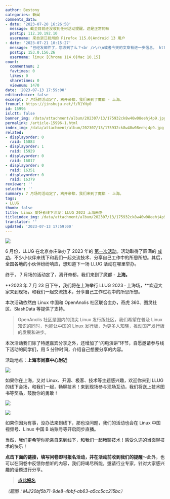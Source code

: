 ```yaml
---
author: Bestony
categories: 新闻
comments_data:
- date: '2023-07-20 16:26:58'
  message: 截至目前还没收到任何活动提醒，这是正常的嘛
  postip: 112.10.192.10
  username: 来自浙江杭州的 Firefox 115.0|Android 13 用户
- date: '2023-07-21 10:15:27'
  message: "已经发邮件了，您收到了么？<br />\r\n或者今天的文章有进一步信息， https://linux.cn/article-16017-1.html"
  postip: 153.0.156.26
  username: linux [Chrome 114.0|Mac 10.15]
count:
  commentnum: 2
  favtimes: 0
  likes: 0
  sharetimes: 0
  viewnum: 1470
date: '2023-07-13 17:59:00'
editorchoice: false
excerpt: 7 月场的活动定了，离开帝都，我们来到了魔都 - 上海。
fromurl: https://jinshuju.net/f/R1YHy0
id: 15996
islctt: false
banner_img: /data/attachment/album/202307/13/175932ck8w40w08eehj4p9.jpg
permalink: /article-15996-1.html
index_img: /data/attachment/album/202307/13/175932ck8w40w08eehj4p9.jpg
related:
- displayorder: 0
  raid: 15883
- displayorder: 1
  raid: 15929
- displayorder: 0
  raid: 16017
- displayorder: 0
  raid: 16351
- displayorder: 0
  raid: 16379
reviewer: ''
selector: ''
summary: 7 月场的活动定了，离开帝都，我们来到了魔都 - 上海。
tags:
- LLUG
thumb: false
title: Linux 爱好者线下沙龙：LLUG 2023 上海来咯
titleindex_img: /data/attachment/album/202307/13/175932ck8w40w08eehj4p9.jpg
translator: ''
updated: '2023-07-13 17:59:00'
---
```


![](/data/attachment/album/202307/13/175932ck8w40w08eehj4p9.jpg)


6 月份，LLUG 在北京亦庄举办了 2023 年的 [第一次活动](/article-15883-1.html)。活动取得了圆满的 [成功](/article-15929-1.html)，不少小伙伴来线下和我们一起交流技术、分享自己工作中的所思所想。其后，全国各地的小伙伴纷纷响应，想知道下一场 LLUG 活动在哪里举办。


终于， 7 月场的活动定了，离开帝都，我们来到了魔都 - **上海。**


**2023 年 7 月 23 日下午，我们将在上海举行 LLUG 2023 · 上海场，**欢迎大家来到现场，和我们一起交流技术，分享自己工作过程中的所思所想。


本次活动依然由 Linux 中国和 OpenAnolis 社区联合主办，奇虎 360、图灵社区、SlashData 等提供了支持。



> OpenAnolis 社区是国内的顶尖 Linux 发行版社区，我们希望在普及 Linux 知识的同时，也能让中国的 Linux 发行版，为更多人知晓，推动国产发行版的发展和进步。


本次活动我们除了特邀嘉宾分享之外，还增加了“闪电演讲”环节，自愿邀请参与线下活动的同学们，用 5 分钟时间，介绍自己想要分享的内容。


活动地点：**上海市尚嘉中心附近**


![](/data/attachment/album/202307/13/180026xxjdxddeaajwzxdd.jpg)


如果你在上海，又对 Linux、开源、极客、技术等主题感兴趣，欢迎你来到 LLUG 的线下会场，和我们一起，畅聊技术！来到现场参与现场互动，我们将送上技术图书等奖品，鼓励你的勇敢！


![](/data/attachment/album/202307/13/180033y05b2s29u0p8qxrb.jpg)


![](/data/attachment/album/202307/13/175945ynanw84mi1ngbxa5.jpg)


如果你因为有事，没办法来到线下，那也没问题，我们的活动也会在 Linux 中国视频号、Linux 中国 B 站账号等开启同步直播。


当然，我们更希望你能亲自来到线下，和我们一起畅聊技术！感受久违的当面聊技术的快乐！


**点击下面的链接，填写问卷即可报名活动，并在活动前收到我们的提醒**～此外，也可以在问卷中反馈你想听的内容，我们将竭尽所能，邀请行业专家，针对大家感兴趣的话题进行分享。



> 
> **[点此报名](https://jinshuju.net/f/R1YHy0)**
> 
> 
> 


*（题图：MJ/20bf5b71-9de8-4bbf-ab63-a5cc5cc215bc）*